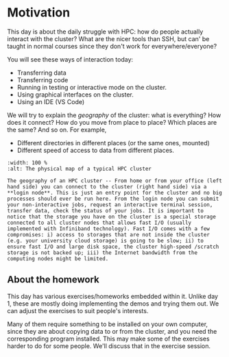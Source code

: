 # Motivation

This day is about the daily struggle with HPC: how do people
actually interact with the cluster?  What are the nicer tools than
SSH, but can' be taught in normal courses since they don't work for
everywhere/everyone?


You will see these ways of interaction today:

- Transferring data
- Transferring code
- Running in testing or interactive mode on the cluster.
- Using graphical interfaces on the cluster.
- Using an IDE (VS Code)


We will try to explain the *geography* of the cluster: what is
everything?  How does it connect?  How do you move from place to place?
Which places are the same?  And so on.  For example,

- Different directories in different places (or the same ones, mounted)
- Different speed of access to data from different places.

```{figure} img/cluster-schematic-cluster.png
:width: 100 %
:alt: The physical map of a typical HPC cluster

The geography of an HPC cluster -- From home or from your office (left hand side) you can connect to the cluster (right hand side) via a **login node**. This is just an entry point for the cluster and no big processes should ever be run here. From the login node you can submit your non-interactive jobs, request an interactive terminal session, transfer data, check the status of your jobs. It is important to notice that the storage you have on the cluster is a special storage connected to all cluster nodes that allows fast I/O (usually implemented with Infiniband technology). Fast I/O comes with a few compromises: i) access to storages that are not inside the cluster (e.g. your university cloud storage) is going to be slow; ii) to ensure fast I/O and large disk space, the cluster high-speed /scratch storage is not backed up; iii) the Internet bandwidth from the computing nodes might be limited.
```



## About the homework

This day has various exercises/homeworks embedded within it.  Unlike
day 1, these are mostly doing implementing the demos and trying them
out.  We can adjust the exercises to suit people's interests.

Many of them require something to be installed on your own computer,
since they are about copying data to or from the cluster, and you need
the corresponding program installed.  This may make some of the
exercises harder to do for some people.  We'll discuss that in the
exercise session.
